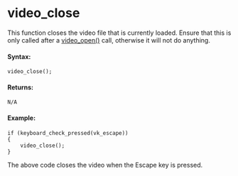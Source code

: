 # video_close

This function closes the video file that is currently loaded. Ensure
that this is only called after a [video_open()](video_open) call,
otherwise it will not do anything.

#### Syntax:

``` gml
video_close();
```

#### Returns:

``` gml
N/A
```

#### Example:

``` gml
if (keyboard_check_pressed(vk_escape))
{
    video_close();
}
```

The above code closes the video when the Escape key is pressed.
